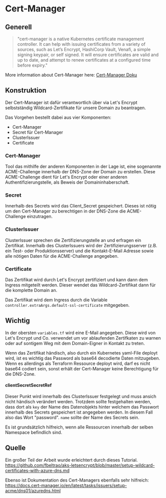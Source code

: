 # Cert-Manager

## Generell

>"cert-manager is a native Kubernetes certificate management controller. It can help with issuing certificates from a variety of sources, such as Let’s Encrypt, HashiCorp Vault, Venafi, a simple signing keypair, or self signed. 
It will ensure certificates are valid and up to date, and attempt to renew certificates at a configured time before expiry."

More information about Cert-Manager here: [Cert-Manager Doku](https://docs.cert-manager.io/en/latest/)

## Konstruktion

Der Cert-Manager ist dafür verantwortlich über via Let's Encrypt selbstständig Wildcard-Zertifikate für unsere Domain zu beantragen.

Das Vorgehen bestellt dabei aus vier Komponenten:
* Cert-Manager
* Secret für Cert-Manager
* ClusterIssuer
* Certificate

### Cert-Manager
Tool das mithilfe der anderen Komponenten in der Lage ist, eine sogenannte ACME-Challenge innerhalb der DNS-Zone der Domain zu erstellen. Diese ACME-Challenge dient für Let's Encrypt oder einer anderen Authentifizierungstelle, als Beweis der Domaininhaberschaft.

### Secret
Innerhalb des Secrets wird das Client_Secret gespeichert. Dieses ist nötig um den Cert-Manager zu berechtigen in der DNS-Zone die ACME-Challenge einzutragen.

### ClusterIssuer
ClusterIssuer sprechen die Zertifizierungstelle an und erfragen ein Zertifikat. Innerhalb des ClusterIssuers wird der Zertifizierungsserver (z.B. ein Test- oder Produktionsserver) und die Kontakt-E-Mail Adresse sowie alle nötigen Daten für die ACME-Challenge angegeben.

### Certificate
Das Zertifikat wird durch Let's Encrypt zertifiziert und kann dann dem Ingress mitgeteilt werden. Dieser wendet das Wildcard-Zertifikat dann für die komplette Domain an.


Das Zertifikat wird dem Ingress durch die Variable `controller.extraArgs.default-ssl-certificate` mitgegeben.


## Wichtig

In der obersten `variables.tf` wird eine E-Mail angegeben. Diese wird von Let's Encrypt und Co. verwendet um vor ablaufenden Zertifkaten zu warnen oder auf sontigem Weg mit dem Domain-Eigner in Kontakt zu treten.

Wenn das Zertifikat händisch, also durch ein Kubernetes yaml-File deployt wird, ist es wichtig das Password als base64 decodierte Daten mitzugeben. Wenn es allerdings als Terraform Ressource deployt wird, darf es nicht base64 codiert sein, sonst erhält der Cert-Manager keine Berechtigung für die DNS-Zone.

#### clientSecretSecretRef
Dieser Punkt wird innerhalb des ClusterIssuer festgelegt und muss ansich nicht händisch verändert werden. Trotzdem sollte festgehalten werden, dass dort als `key` der Name des Datenobjekts hinter welchem das Passwort innerhalb des Secrets gespeichert ist angegeben werden. In diesem Fall also das Wort "password".
`name` sollte der Name des Secrets sein.

Es ist grundsätzlich hilfreich, wenn alle Ressourcen innerhalb der selben Namespace befindlich sind.

## Quelle
Ein großer Teil der Arbeit wurde erleichtert durch dieses Tutorial.
https://github.com/fbeltrao/aks-letsencrypt/blob/master/setup-wildcard-certificates-with-azure-dns.md

Ebenso ist Dokumentation des Cert-Managers ebenfalls sehr hilfreich:
https://docs.cert-manager.io/en/latest/tasks/issuers/setup-acme/dns01/azuredns.html